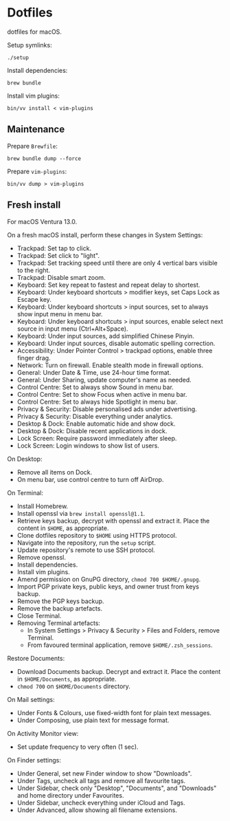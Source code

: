 # Dotfiles

dotfiles for macOS.

Setup symlinks:

```
./setup
```

Install dependencies:

```
brew bundle
```

Install vim plugins:

```
bin/vv install < vim-plugins
```

## Maintenance

Prepare `Brewfile`:

```
brew bundle dump --force
```

Prepare `vim-plugins`:

```
bin/vv dump > vim-plugins
```

## Fresh install

For macOS Ventura 13.0.

On a fresh macOS install, perform these changes in System Settings:

  - Trackpad: Set tap to click.
  - Trackpad: Set click to "light".
  - Trackpad: Set tracking speed until there are only 4 vertical bars visible to the right.
  - Trackpad: Disable smart zoom.
  - Keyboard: Set key repeat to fastest and repeat delay to shortest.
  - Keyboard: Under keyboard shortcuts > modifier keys, set Caps Lock as Escape key.
  - Keyboard: Under keyboard shortcuts > input sources, set to always show input menu in menu bar.
  - Keyboard: Under keyboard shortcuts > input sources, enable select next source in input menu (Ctrl+Alt+Space).
  - Keyboard: Under input sources, add simplified Chinese Pinyin.
  - Keyboard: Under input sources, disable automatic spelling correction.
  - Accessibility: Under Pointer Control > trackpad options, enable three finger drag.
  - Network: Turn on firewall. Enable stealth mode in firewall options.
  - General: Under Date & Time, use 24-hour time format.
  - General: Under Sharing, update computer's name as needed.
  - Control Centre: Set to always show Sound in menu bar.
  - Control Centre: Set to show Focus when active in menu bar.
  - Control Centre: Set to always hide Spotlight in menu bar.
  - Privacy & Security: Disable personalised ads under advertising.
  - Privacy & Security: Disable everything under analytics.
  - Desktop & Dock: Enable automatic hide and show dock.
  - Desktop & Dock: Disable recent applications in dock.
  - Lock Screen: Require password immediately after sleep.
  - Lock Screen: Login windows to show list of users.

On Desktop:

  - Remove all items on Dock.
  - On menu bar, use control centre to turn off AirDrop.

On Terminal:

  - Install Homebrew.
  - Install openssl via `brew install openssl@1.1`.
  - Retrieve keys backup, decrypt with openssl and extract it. Place the content in `$HOME`, as appropriate.
  - Clone dotfiles repository to `$HOME` using HTTPS protocol.
  - Navigate into the repository, run the `setup` script.
  - Update repository's remote to use SSH protocol.
  - Remove openssl.
  - Install dependencies.
  - Install vim plugins.
  - Amend permission on GnuPG directory, `chmod 700 $HOME/.gnupg`.
  - Import PGP private keys, public keys, and owner trust from keys backup.
  - Remove the PGP keys backup.
  - Remove the backup artefacts.
  - Close Terminal.
  - Removing Terminal artefacts:
      - In System Settings > Privacy & Security > Files and Folders, remove Terminal.
      - From favoured terminal application, remove `$HOME/.zsh_sessions`.

Restore Documents:

  - Download Documents backup. Decrypt and extract it. Place the content in `$HOME/Documents`, as appropriate.
  - `chmod 700` on `$HOME/Documents` directory.

On Mail settings:

  - Under Fonts & Colours, use fixed-width font for plain text messages.
  - Under Composing, use plain text for message format.

On Activity Monitor view:

  - Set update frequency to very often (1 sec).

On Finder settings:

  - Under General, set new Finder window to show "Downloads".
  - Under Tags, uncheck all tags and remove all favourite tags.
  - Under Sidebar, check only "Desktop", "Documents", and "Downloads" and home directory under Favourites.
  - Under Sidebar, uncheck everything under iCloud and Tags.
  - Under Advanced, allow showing all filename extensions.
